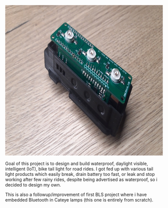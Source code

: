 <img src="https://github.com/woytekm/Aurora_module/blob/main/applications/BLS2-rear/bls2_rear_prototype_v3.jpg" width="660" height="480">

Goal of this project is to design and build waterproof, daylight visible, intelligent (IoT), bike tail light for road rides. I got fed up with various tail light 
products which easily break, drain battery too fast, or leak and stop working after few rainy rides, despite being advertised as waterproof, so i decided to 
design my own. 

This is also a followup/improvement of first BLS project where i have embedded Bluetooth in Cateye lamps (this one is entirely from scratch).

